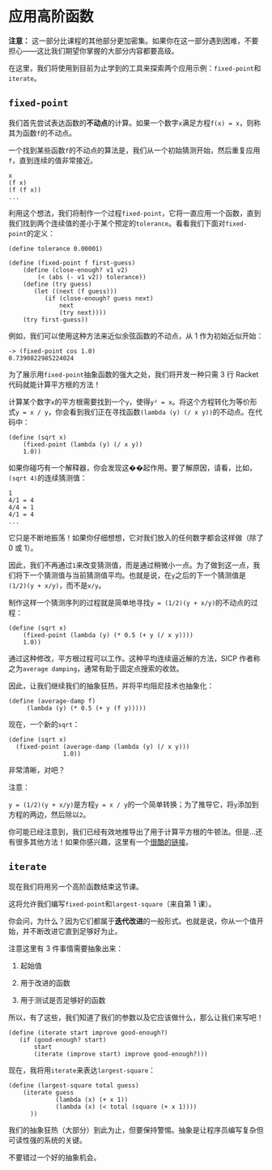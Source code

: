 # 应用高阶函数

**注意：** 这一部分比课程的其他部分更加密集。如果你在这一部分遇到困难，不要担心——这比我们期望你掌握的大部分内容都要高级。

在这里，我们将使用到目前为止学到的工具来探索两个应用示例：`fixed-point`和`iterate`。

## `fixed-point`

我们首先尝试表达函数的**不动点**的计算。如果一个数字`x`满足方程`f(x) = x`，则称其为函数`f`的不动点。

一个找到某些函数`f`的不动点的算法是，我们从一个初始猜测开始，然后重复应用`f`，直到连续的值非常接近。

```
x  
(f x)  
(f (f x))  
... 
```

利用这个想法，我们将制作一个过程`fixed-point`，它将一直应用一个函数，直到我们找到两个连续值的差小于某个预定的`tolerance`。看看我们下面对`fixed-point`的定义：

```
(define tolerance 0.00001)

(define (fixed-point f first-guess)
    (define (close-enough? v1 v2)
        (< (abs (- v1 v2)) tolerance))
    (define (try guess)
       (let ((next (f guess)))
          (if (close-enough? guess next)
              next
              (try next))))
    (try first-guess)) 
```

例如，我们可以使用这种方法来近似余弦函数的不动点，从 1 作为初始近似开始：

```
-> (fixed-point cos 1.0)
0.7390822985224024 
```

为了展示用`fixed-point`抽象函数的强大之处，我们将开发一种只需 3 行 Racket 代码就能计算平方根的方法！

计算某个数字`x`的平方根需要找到一个`y`，使得`y² = x`。将这个方程转化为等价形式`y = x / y`，你会看到我们正在寻找函数`(lambda (y) (/ x y))`的不动点。在代码中：

```
(define (sqrt x)
    (fixed-point (lambda (y) (/ x y))
    1.0)) 
```

如果你碰巧有一个解释器，你会发现这��起作用。要了解原因，请看，比如，`(sqrt 4)`的连续猜测值：

```
1
4/1 = 4
4/4 = 1
4/1 = 4
... 
```

它只是不断地振荡！如果你仔细想想，它对我们放入的任何数字都会这样做（除了 0 或 1）。

因此，我们不再通过`1`来改变猜测值，而是通过稍微小一点。为了做到这一点，我们将下一个猜测值与当前猜测值平均。也就是说，在`y`之后的下一个猜测值是`(1/2)(y + x/y)`，而不是`x/y`。

制作这样一个猜测序列的过程就是简单地寻找`y = (1/2)(y + x/y)`的不动点的过程：

```
(define (sqrt x)
    (fixed-point (lambda (y) (* 0.5 (+ y (/ x y))))
    1.0)) 
```

通过这种修改，平方根过程可以工作。这种平均连续逼近解的方法，SICP 作者称之为`average damping`，通常有助于固定点搜索的收敛。

因此，让我们继续我们的抽象狂热，并将平均阻尼技术也抽象化：

```
(define (average-damp f)  
     (lambda (y) (* 0.5 (+ y (f y))))) 
```

现在，一个新的`sqrt`：

```
(define (sqrt x)  
  (fixed-point (average-damp (lambda (y) (/ x y)))  
               1.0)) 
```

非常清晰，对吧？

注意：

`y = (1/2)(y + x/y)`是方程`y = x / y`的一个简单转换；为了推导它，将`y`添加到方程的两边，然后除以`2`。

你可能已经注意到，我们已经有效地推导出了用于计算平方根的牛顿法。但是...还有很多其他方法！如果你感兴趣，这里有一个[很酷的链接](http://en.wikipedia.org/wiki/Methods_of_computing_square_roots)。

## `iterate`

现在我们将用另一个高阶函数结束这节课。

这将允许我们编写`fixed-point`和`largest-square`（来自第 1 课）。

你会问，为什么？因为它们都属于**迭代改进**的一般形式。也就是说，你从一个值开始，并不断改进它直到足够好为止。

注意这里有 3 件事情需要抽象出来：

1.  起始值

1.  用于改进的函数

1.  用于测试是否足够好的函数

所以，有了这些，我们知道了我们的参数以及它应该做什么，那么让我们来写吧！

```
(define (iterate start improve good-enough?)  
   (if (good-enough? start)  
       start  
       (iterate (improve start) improve good-enough?))) 
```

现在，我将用`iterate`来表达`largest-square`：

```
(define (largest-square total guess)  
    (iterate guess   
             (lambda (x) (+ x 1))  
             (lambda (x) (< total (square (+ x 1))))  
      )) 
```

我们的抽象狂热（大部分）到此为止，但要保持警惕。抽象是让程序员编写复杂但可读性强的系统的关键。

不要错过一个好的抽象机会。
